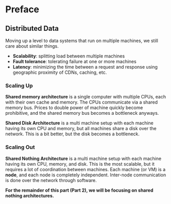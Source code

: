 # Preface
## Distributed Data

Moving up a level to data systems that run on multiple machines, we still care about similar things.

- **Scalability**: splitting load between multiple machines
- **Fault tolerance**: tolerating failure at one or more machines
- **Latency**: minimizing the time between a request and response using geographic proximity of CDNs, caching, etc.

### Scaling Up

**Shared memory architecture** is a single computer with multiple CPUs, each with their own cache and memory. The CPUs communicate via a shared memory bus. Prices to double power of machine quickly become prohibitive, and the shared memory bus becomes a bottleneck anyways.

**Shared Disk Architecture** is a multi machine setup with each machine having its own CPU and memory, but all machines share a disk over the network. This is a bit better, but the disk becomes a bottleneck.


### Scaling Out

**Shared Nothing Architecture** is a multi machine setup with each machine having its own CPU, memory, and disk. This is the most scalable, but it requires a lot of coordination between machines. Each machine (or VM) is a **node**, and each node is completely independent. Inter-node communication is done over the network through software. 

**For the remainder of this part (Part 2), we will be focusing on shared nothing architectures.**